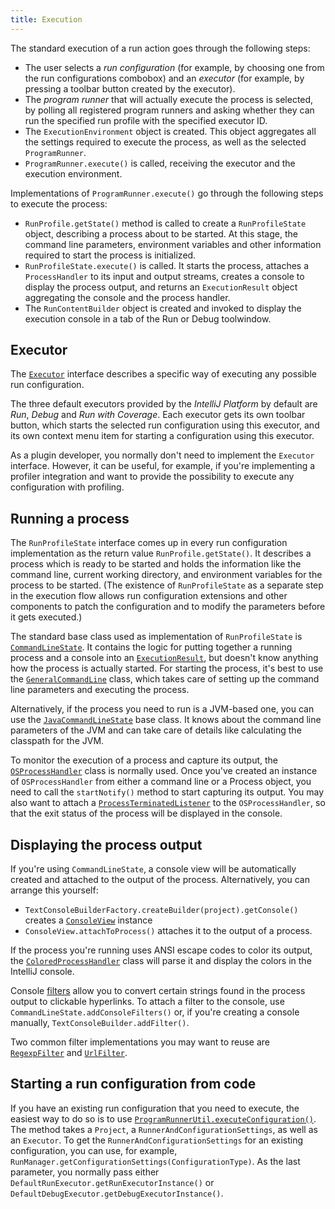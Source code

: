 ```yaml
---
title: Execution
---
```


The standard execution of a run action goes through the following steps:

* The user selects a *run configuration* (for example, by choosing one from the run configurations combobox) and an *executor*  (for example, by pressing a toolbar button created by the executor).
* The *program runner* that will actually execute the process is selected, by polling all registered program runners and asking whether they can run the specified run profile with the specified executor ID.
* The `ExecutionEnvironment` object is created. This object aggregates all the settings required to execute the process, as well as the selected `ProgramRunner`.
* `ProgramRunner.execute()` is called, receiving the executor and the execution environment.

Implementations of `ProgramRunner.execute()` go through the following steps to execute the process:

* `RunProfile.getState()` method is called to create a `RunProfileState` object, describing a process about to be started. At this stage, the command line parameters, environment variables and other information required to start the process is initialized.
* `RunProfileState.execute()` is called. It starts the process, attaches a `ProcessHandler` to its input and output streams, creates a console to display the process output, and returns an `ExecutionResult` object aggregating the console and the process handler.
* The `RunContentBuilder` object is created and invoked to display the execution console in a tab of the Run or Debug toolwindow.

## Executor

The [`Executor`](upsource:///platform/lang-api/src/com/intellij/execution/Executor.java) interface describes a specific way of executing any possible run configuration.

The three default executors provided by the *IntelliJ Platform* by default are _Run_, _Debug_ and _Run with Coverage_.  Each executor gets its own toolbar button, which starts the selected run configuration using this executor, and its own context menu item for starting a configuration using this executor.

As a plugin developer, you normally don't need to implement the `Executor` interface. However, it can be useful, for example, if you're implementing a profiler integration and want to provide the possibility to execute any configuration with profiling.

## Running a process

The `RunProfileState` interface comes up in every run configuration implementation as the return value `RunProfile.getState()`. It describes a process which is ready to be started and holds the information like the command line, current working directory, and environment variables for the process to be started. (The existence of `RunProfileState` as a separate step in the execution flow allows run configuration extensions and other components to patch the configuration and to modify the parameters before it gets executed.)

The standard base class used as implementation of `RunProfileState` is [`CommandLineState`](upsource:///platform/lang-api/src/com/intellij/execution/configurations/CommandLineState.java). It contains the logic for putting together a running process and a console into an [`ExecutionResult`](upsource:///platform/lang-api/src/com/intellij/execution/ExecutionResult.java), but doesn't know anything how the process is actually started. For starting the process, it's best to use the [`GeneralCommandLine`](upsource:///platform/platform-api/src/com/intellij/execution/configurations/GeneralCommandLine.java) class, which takes care of setting up the command line parameters and executing the process.

Alternatively, if the process you need to run is a JVM-based one, you can use the [`JavaCommandLineState`](upsource:///java/execution/openapi/src/com/intellij/execution/configurations/JavaCommandLineState.java) base class. It knows about the command line parameters of the JVM and can take care of details like calculating the classpath for the JVM.

To monitor the execution of a process and capture its output, the [`OSProcessHandler`](upsource:///platform/platform-api/src/com/intellij/execution/process/OSProcessHandler.java) class is normally used. Once you've created an instance of `OSProcessHandler` from either a command line or a Process object, you need to call the `startNotify()` method to start capturing its output. You may also want to attach a [`ProcessTerminatedListener`](upsource:///platform/platform-api/src/com/intellij/execution/process/ProcessTerminatedListener.java) to the `OSProcessHandler`, so that the exit status of the process will be displayed in the console.

## Displaying the process output

If you're using `CommandLineState`, a console view will be automatically created and attached to the output of the process. Alternatively, you can arrange this yourself:

* `TextConsoleBuilderFactory.createBuilder(project).getConsole()` creates a [`ConsoleView`](upsource:///platform/lang-api/src/com/intellij/execution/ui/ConsoleView.java) instance
* `ConsoleView.attachToProcess()` attaches it to the output of a process.

If the process you're running uses ANSI escape codes to color its output, the [`ColoredProcessHandler`](upsource:///platform/platform-api/src/com/intellij/execution/process/ColoredProcessHandler.java) class will parse it and display the colors in the IntelliJ console.

Console [filters](upsource:///platform/lang-api/src/com/intellij/execution/filters/Filter.java) allow you to convert certain strings found in the process output to clickable hyperlinks. To attach a filter to the console, use `CommandLineState.addConsoleFilters()` or, if you're creating a console manually, `TextConsoleBuilder.addFilter()`.

Two common filter implementations you may want to reuse are [`RegexpFilter`](upsource:///platform/lang-api/src/com/intellij/execution/filters/RegexpFilter.java) and [`UrlFilter`](upsource:///platform/lang-api/src/com/intellij/execution/filters/UrlFilter.java).

## Starting a run configuration from code

If you have an existing run configuration that you need to execute, the easiest way to do so is to use [`ProgramRunnerUtil.executeConfiguration()`](https://github.com/JetBrains/intellij-community/blob/master/platform/lang-impl/src/com/intellij/execution/ProgramRunnerUtil.java#L110). The method takes a `Project`, a `RunnerAndConfigurationSettings`, as well as an `Executor`. To get the `RunnerAndConfigurationSettings` for an existing configuration, you can use, for example, `RunManager.getConfigurationSettings(ConfigurationType)`. As the last parameter, you normally pass either `DefaultRunExecutor.getRunExecutorInstance()` or `DefaultDebugExecutor.getDebugExecutorInstance()`.

